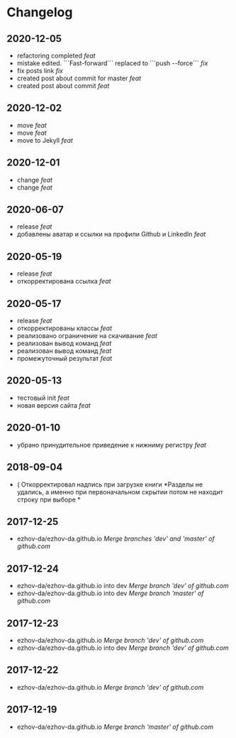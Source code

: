 # Changelog
## 2020-12-05
- refactoring completed *feat*
- mistake edited. &#96;&#96;&#96;Fast-forward&#96;&#96;&#96; replaced to &#96;&#96;&#96;push --force&#96;&#96;&#96; *fix*
- fix posts link *fix*
- created post about commit for master *feat*
- created post about commit *feat*
## 2020-12-02
- move *feat*
- move *feat*
- move to Jekyll *feat*
## 2020-12-01
- change *feat*
- change *feat*
## 2020-06-07
- release *feat*
- добавлены аватар и ссылки на профили Github и LinkedIn *feat*
## 2020-05-19
- release *feat*
- откорректирована ссылка *feat*
## 2020-05-17
- release *feat*
- откорректированы классы *feat*
- реализовано ограничение на скачивание *feat*
- реализован вывод команд *feat*
- реализован вывод команд *feat*
- промежуточный результат *feat*
## 2020-05-13
- тестовый init *feat*
- новая версия сайта *feat*
## 2020-01-10
- убрано принудительное приведение к нижниму регистру *feat*
## 2018-09-04
- ( Откорректировал надпись при загрузке книги *Разделы не удались, а именно при первоначальном скрытии потом не находит строку при выборе *
## 2017-12-25
- ezhov-da/ezhov-da.github.io *Merge branches &#39;dev&#39; and &#39;master&#39; of github.com*
## 2017-12-24
- ezhov-da/ezhov-da.github.io into dev *Merge branch &#39;dev&#39; of github.com*
- ezhov-da/ezhov-da.github.io into dev *Merge branch &#39;master&#39; of github.com*
## 2017-12-23
- ezhov-da/ezhov-da.github.io *Merge branch &#39;dev&#39; of github.com*
- ezhov-da/ezhov-da.github.io into dev *Merge branch &#39;dev&#39; of github.com*
## 2017-12-22
- ezhov-da/ezhov-da.github.io *Merge branch &#39;dev&#39; of github.com*
## 2017-12-19
- ezhov-da/ezhov-da.github.io *Merge branch &#39;master&#39; of github.com*
